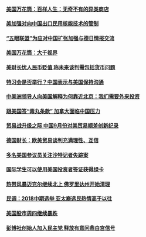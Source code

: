 #### [美国万花筒：百样人生：无奇不有的异类商店](../pages/zg_yre_rvq/4610663.md?t=10121234) 

#### [美加强对向中国出口民用核能技术的管制](../pages/zg_yre_rvq/4610654.md?t=10121234) 

#### [“五眼联盟”为应对中国扩张加强与德日情报交流 ](../pages/zg_yre_rvq/4610644.md?t=10121234) 

#### [美国万花筒：大千视界](../pages/zg_yre_rvq/4610639.md?t=10121234) 

#### [美财长忧人民币贬值 称未来谈判需包括货币问题](../pages/zg_yre_rvq/4610589.md?t=10121234) 

#### [特习会是否举行？中国表示与美国保持沟通](../pages/zg_yre_rvq/4610580.md?t=10121234) 

#### [中美洲领导人向美国解释为何靠近北京：我们需要外来投资](../pages/zg_yre_rvq/4610516.md?t=10121234) 

#### [跟美国签“毒丸条款” 加拿大面临中国压力](../pages/zg_yre_rvq/4610475.md?t=10121234) 

#### [贸易战升级之际 中国9月份对美贸易顺差创新纪录](../pages/zg_yre_rvq/4610476.md?t=10121234) 

#### [德国财长：欧美贸易谈判充满理性、互信](../pages/zg_yre_rvq/4610446.md?t=10121234) 

#### [多名美国参议员关注沙特记者失踪案](../pages/zg_yre_rvq/4610441.md?t=10121234) 

#### [国际学生可以使用美国投资者签证获得绿卡](../pages/zg_yre_rvq/4610415.md?t=10121234) 

#### [热带风暴迈克尔继续北上  佛罗里达州开始清理](../pages/zg_yre_rvq/4610406.md?t=10121234) 

#### [民调：2018中期选举 亚太裔选民热情高于以往](../pages/zg_yre_rvq/4610392.md?t=10121234) 

#### [美国股市周四继续暴跌](../pages/zg_yre_rvq/4609900.md?t=10121234) 

#### [彭博社创始人加入民主党 释放有意问鼎白宫信号](../pages/zg_yre_rvq/4609877.md?t=10121234) 

